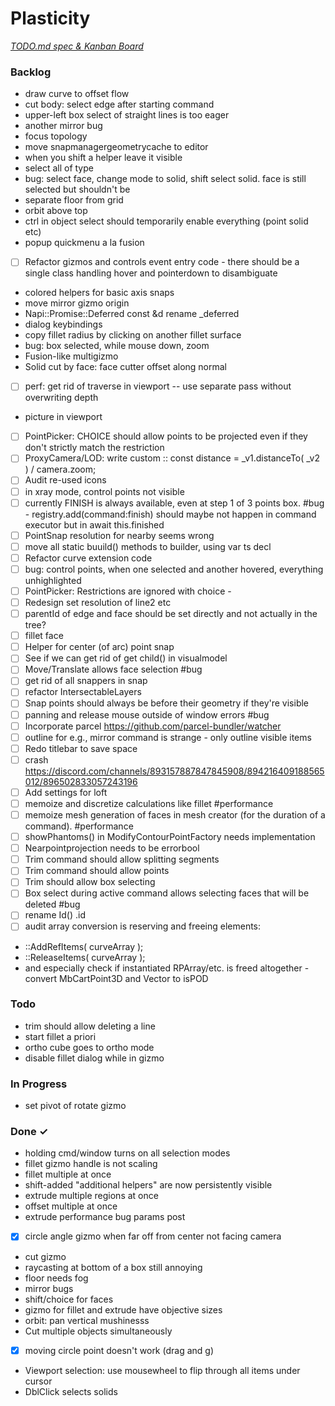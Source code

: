# Plasticity

<em>[TODO.md spec & Kanban Board](https://bit.ly/3fCwKfM)</em>

### Backlog

- draw curve to offset flow  
- cut body: select edge after starting command  
- upper-left box select of straight lines is too eager  
- another mirror bug  
- focus topology  
- move snapmanagergeometrycache to editor  
- when you shift a helper leave it visible  
- select all of type  
- bug: select face, change mode to solid, shift select solid. face is still selected but shouldn't be  
- separate floor from grid  
- orbit above top  
- ctrl in object select should temporarily enable everything (point solid etc)  
- popup quickmenu a la fusion  
- [ ] Refactor gizmos and controls event entry code - there should be a single class handling hover and pointerdown to disambiguate  
- colored helpers for basic axis snaps  
- move mirror gizmo origin  
- Napi::Promise::Deferred const &d rename _deferred  
- dialog keybindings  
- copy fillet radius by clicking on another fillet surface  
- bug: box selected, while mouse down, zoom  
- Fusion-like multigizmo  
- Solid cut by face: face cutter offset along normal  
- [ ] perf: get rid of traverse in viewport -- use separate pass without overwriting depth  
- picture in viewport  
- [ ] PointPicker: CHOICE should allow points to be projected even if they don't strictly match the restriction  
- [ ] ProxyCamera/LOD: write custom :: const distance = _v1.distanceTo( _v2 ) / camera.zoom;  
- [ ] Audit re-used icons  
- [ ] in xray mode, control points not visible  
- [ ] currently FINISH is always available, even at step 1 of 3 points box. #bug - registry.add(command:finish) should maybe not happen in command executor but in await this.finished  
- [ ] PointSnap resolution for nearby seems wrong  
- [ ] move all static buuild() methods to builder, using var ts decl  
- [ ] Refactor curve extension code  
- [ ] bug: control points, when one selected and another hovered, everything unhighlighted  
- [ ] PointPicker: Restrictions are ignored with choice -  
- [ ] Redesign set resolution of line2 etc  
- [ ] parentId of edge and face should be set directly and not actually in the tree?  
- [ ] fillet face  
- [ ] Helper for center (of arc) point snap  
- [ ] See if we can get rid of get child() in visualmodel  
- [ ] Move/Translate allows face selection #bug  
- [ ] get rid of all snappers in snap  
- [ ] refactor IntersectableLayers  
- [ ] Snap points should always be before their geometry if they're visible  
- [ ] panning and release mouse outside of window errors #bug  
- [ ] Incorporate parcel https://github.com/parcel-bundler/watcher  
- [ ] outline for e.g., mirror command is strange - only outline visible items  
- [ ] Redo titlebar to save space  
- [ ] crash https://discord.com/channels/893157887847845908/894216409188565012/896502833057243196  
- [ ] Add settings for loft  
- [ ] memoize and discretize calculations like fillet #performance  
- [ ] memoize mesh generation of faces in mesh creator (for the duration of a command). #performance  
- [ ] showPhantoms() in ModifyContourPointFactory needs implementation  
- [ ] Nearpointprojection needs to be errorbool  
- [ ] Trim command should allow splitting segments  
- [ ] Trim command should allow points  
- [ ] Trim should allow box selecting  
- [ ] Box select during active command allows selecting faces that will be deleted #bug  
- [ ] rename Id() .id  
- [ ] audit array conversion is reserving and freeing elements:  
- ::AddRefItems( curveArray );  
- ::ReleaseItems( curveArray );  
- and especially check if instantiated RPArray/etc. is freed altogether - convert MbCartPoint3D and Vector to isPOD  

### Todo

- trim should allow deleting a line  
- start fillet a priori  
- ortho cube goes to ortho mode  
- disable fillet dialog while in gizmo  

### In Progress

- set pivot of rotate gizmo  

### Done ✓

- holding cmd/window turns on all selection modes  
- fillet gizmo handle is not scaling  
- fillet multiple at once  
- shift-added "additional helpers" are now persistently visible  
- extrude multiple regions at once  
- offset multiple at once  
- extrude performance bug params post  
- [x] circle angle gizmo when far off from center not facing camera  
- cut gizmo  
- raycasting at bottom of a box still annoying  
- floor needs fog  
- mirror bugs  
- shift/choice for faces  
- gizmo for fillet and extrude have objective sizes  
- orbit: pan vertical mushinesss  
- Cut multiple objects simultaneously  
- [x] moving circle point doesn't work (drag and g)  
- Viewport selection: use mousewheel to flip through all items under cursor  
- DblClick selects solids  

